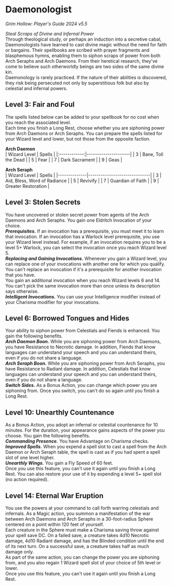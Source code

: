 # Daemonologist
*Grim Hollow: Player's Guide 2024 v5.5*

*Steal Scraps of Divine and Infernal Power*  
Through theological study, or perhaps an induction into a secretive cabal, Daemonologists have learned to cast divine magic without the need for faith or bargains. Their spellbooks are scribed with prayer fragments and blasphemous hymns, enabling them to siphon scraps of power from both Arch Seraphs and Arch Daemons. From their heretical research, they've come to believe such otherworldly beings are two sides of the same divine kin.  
Daemonology is rarely practiced. If the nature of their abilities is discovered, they risk being persecuted not only by superstitious folk but also by celestial and infernal powers.

## Level 3: Fair and Foul
The spells listed below can be added to your spellbook for no cost when you reach the associated level.  
Each time you finish a Long Rest, choose whether you are siphoning power from Arch Daemons or Arch Seraphs. You can prepare the spells listed for your Wizard level and lower, but not those from the opposite faction.

**Arch Daemon**  
| Wizard Level | Spells              |
|:------------:|---------------------|
| 3            | Bane, Toll the Dead |
| 5            | Fear                |
| 7            | Dark Sacrament      |
| 9            | Geas                |

**Arch Seraph**  
| Wizard Level | Spells                       |
|--------------|------------------------------|
| 3            | Aid, Bless, Word of Radiance |
| 5            | Revivify                     |
| 7            | Guardian of Faith            |
| 9            | Greater Restoration          |

## Level 3: Stolen Secrets
You have uncovered or stolen secret power from agents of the Arch Daemons and Arch Seraphs. You gain one Eldritch Invocation of your choice.  
***Prerequisites.*** If an invocation has a prerequisite, you must meet it to learn that invocation. If an invocation has a Warlock level prerequisite, you use your Wizard level instead. For example, if an invocation requires you to be a level 5+ Warlock, you can select the invocation once you reach Wizard level 5.  
***Replacing and Gaining Invocations.*** Whenever you gain a Wizard level, you can replace one of your invocations with another one for which you qualify. You can't replace an invocation if it's a prerequisite for another invocation that you have.  
You gain an additional invocation when you reach Wizard levels 6 and 14.  
You can't pick the same invocation more than once unless its description says otherwise.  
***Intelligent Invocations.*** You can use your Intelligence modifier instead of your Charisma modifier for your invocations.

## Level 6: Borrowed Tongues and Hides
Your ability to siphon power from Celestials and Fiends is enhanced. You gain the following benefits.  
***Arch Daemon Boon.*** While you are siphoning power from Arch Daemons, you have Resistance to Necrotic damage. In addition, Fiends that know languages can understand your speech and you can understand theirs, even if you do not share a language.  
***Arch Seraph Boon.*** While you are siphoning power from Arch Seraphs, you have Resistance to Radiant damage. In addition, Celestials that know languages can understand your speech and you can understand theirs, even if you do not share a language.  
***Switch Sides.*** As a Bonus Action, you can change which power you are siphoning from. Once you switch, you can't do so again until you finish a Long Rest.

## Level 10: Unearthly Countenance
As a Bonus Action, you adopt an infernal or celestial countenance for 10 minutes. For the duration, your appearance gains aspects of the power you choose. You gain the following benefits.  
***Commanding Presence.*** You have Advantage on Charisma checks.  
***Improved Spells.*** When you expend a spell slot to cast a spell from the Arch Daemon or Arch Seraph table, the spell is cast as if you had spent a spell slot of one level higher.  
***Unearthly Wings.*** You gain a Fly Speed of 60 feet.  
Once you use this feature, you can't use it again until you finish a Long Rest. You can also restore your use of it by expending a level 5+ spell slot (no action required).

## Level 14: Eternal War Eruption
You use the powers at your command to call forth warring celestials and infernals. As a Magic action, you summon a manifestation of the war between Arch Daemons and Arch Seraphs in a 30-foot-radius Sphere centered on a point within 120 feet of yourself.  
Each creature in the Sphere must make a Charisma saving throw against your spell save DC. On a failed save, a creature takes 4d10 Necrotic damage, 4d10 Radiant damage, and has the Blinded condition until the end of its next turn. On a successful save, a creature takes half as much damage only.  
As part of the same action, you can change the power you are siphoning from, and you also regain 1 Wizard spell slot of your choice of 5th level or lower.  
Once you use this feature, you can't use it again until you finish a Long Rest.